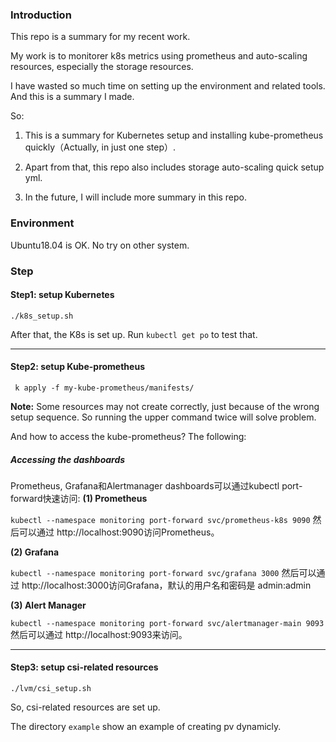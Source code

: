 ### Introduction

This repo is a summary for my recent work. 

My work is to monitorer k8s metrics using prometheus and auto-scaling resources, especially the storage resources.

I have wasted so much time on setting up the environment and related tools. And this is a summary I made.

So: 

1. This is a summary for Kubernetes setup and  installing kube-prometheus quickly（Actually, in just one step）. 

2. Apart from that, this repo also includes storage auto-scaling quick setup yml.
3. In the future, I will include more summary in this repo.



### Environment

Ubuntu18.04 is OK. No try on other system.



### Step

#### Step1: setup Kubernetes 

```shell
./k8s_setup.sh
```

After that, the K8s is set up. Run `kubectl get po` to test that.

---



#### Step2: setup Kube-prometheus

```shell
 k apply -f my-kube-prometheus/manifests/
```

**Note:** Some resources may not create correctly, just because of the wrong setup sequence. So running the upper command twice will solve problem.



And how to access the kube-prometheus? The following:



##### Accessing the dashboards
Prometheus, Grafana和Alertmanager dashboards可以通过kubectl port-forward快速访问:
**(1) Prometheus**

`kubectl --namespace monitoring port-forward svc/prometheus-k8s 9090`
然后可以通过 http://localhost:9090访问Prometheus。

**(2) Grafana**

`kubectl --namespace monitoring port-forward svc/grafana 3000`
然后可以通过 http://localhost:3000访问Grafana，默认的用户名和密码是 admin:admin

**(3) Alert Manager**

`kubectl --namespace monitoring port-forward svc/alertmanager-main 9093`
然后可以通过 http://localhost:9093来访问。

---

#### Step3: setup csi-related resources

```shell
./lvm/csi_setup.sh
```

So, csi-related resources are set up.

The directory `example` show an example of creating pv dynamicly.

